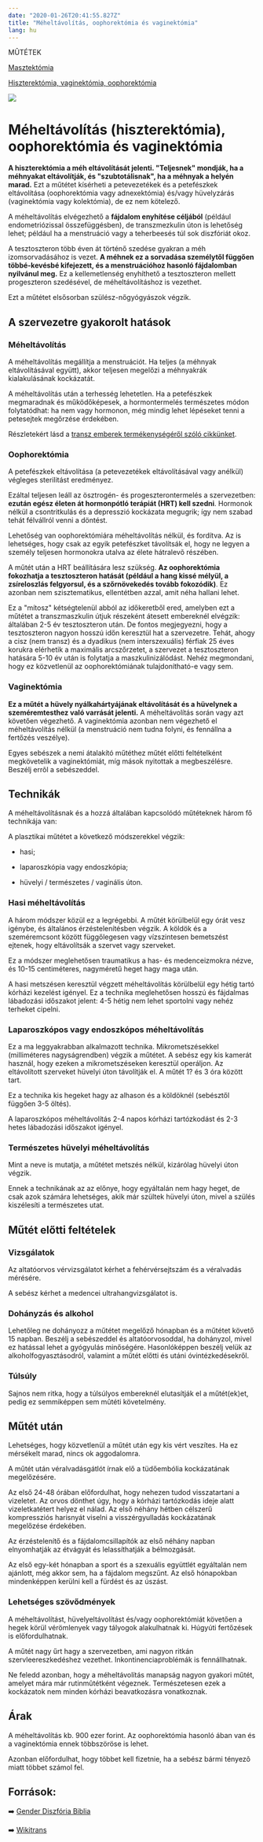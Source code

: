 ```yaml
---
date: "2020-01-26T20:41:55.827Z"
title: "Méheltávolítás, oophorektómia és vaginektómia"
lang: hu
---
```


<div class="floating-columns">

<div class="floating-bar">

MÛTÉTEK

[Masztektómia](/#/entry?id=maszkulinizalas-masztektomia)

[Hiszterektómia, vaginektómia, oophorektómia](/#/entry?id=maszkulinizalas-hiszterektomia-vaginektomia-oophorektomia)

</div>

<div class="wiki-content">

<div class="header-image"><img src="assets/images/undraw_medical_care.svg" /></div>

# Méheltávolítás (hiszterektómia), oophorektómia és vaginektómia

**A hiszterektómia a méh eltávolítását jelenti. "Teljesnek" mondják, ha a méhnyakat eltávolítják, és "szubtotálisnak", ha a méhnyak a helyén marad.** Ezt a műtétet kísérheti a petevezetékek és a petefészkek eltávolítása (oophorektómia vagy adnexektómia) és/vagy hüvelyzárás (vaginektómia vagy kolektómia), de ez nem kötelező.

A méheltávolítás elvégezhető a **fájdalom enyhítése céljából** (például endometriózissal összefüggésben), de transzmezkulin úton is lehetőség lehet; például ha a menstruáció vagy a teherbeesés túl sok diszfóriát okoz.

A tesztoszteron több éven át történő szedése gyakran a méh izomsorvadásához is vezet. **A méhnek ez a sorvadása személytől függően többé-kevésbé kifejezett, és a menstruációhoz hasonló fájdalomban nyilvánul meg.** Ez a kellemetlenség enyhíthető a tesztoszteron mellett progeszteron szedésével, de méheltávolításhoz is vezethet.

Ezt a műtétet elsősorban szülész-nőgyógyászok végzik.

## A szervezetre gyakorolt hatások

### Méheltávolítás

A méheltávolítás megállítja a menstruációt. Ha teljes (a méhnyak eltávolításával együtt), akkor teljesen megelőzi a méhnyakrák kialakulásának kockázatát.

A méheltávolítás után a terhesség lehetetlen. Ha a petefészkek megmaradnak és működőképesek, a hormontermelés természetes módon folytatódhat: ha nem vagy hormonon, még mindig lehet lépéseket tenni a petesejtek megőrzése érdekében.

Részletekért lásd a [transz emberek termékenységéről szóló cikkünket](/#/entry?id=termekenyseg-megorzese).

### Oophorektómia
A petefészkek eltávolítása (a petevezetékek eltávolításával vagy anélkül) végleges sterilitást eredményez. 

Ezáltal teljesen leáll az ösztrogén- és progeszterontermelés a szervezetben: **ezután egész életen át hormonpótló terápiát (HRT) kell szedni**. Hormonok nélkül a csontritkulás és a depresszió kockázata megugrik; így nem szabad tehát félvállról venni a döntést.

<div class="infobox info">

Lehetőség van oophorektómiára méheltávolítás nélkül, és fordítva. Az is lehetséges, hogy csak az egyik petefészket távolítsák el, hogy ne legyen a személy teljesen hormonokra utalva az élete hátralevõ részében.

</div>

A műtét után a HRT beállítására lesz szükség. **Az oophorektómia fokozhatja a tesztoszteron hatását (például a hang kissé mélyül, a zsíreloszlás felgyorsul, és a szőrnövekedés tovább fokozódik)**. Ez azonban nem szisztematikus, ellentétben azzal, amit néha hallani lehet. 

Ez a "mítosz" kétségtelenül abból az időkeretből ered, amelyben ezt a műtétet a transzmaszkulin útjuk részeként átesett embereknél elvégzik: általában 2-5 év tesztoszteron után. De fontos megjegyezni, hogy a tesztoszteron nagyon hosszú időn keresztül hat a szervezetre. Tehát, ahogy a cisz (nem transz) és a dyadikus (nem interszexuális) férfiak 25 éves korukra elérhetik a maximális arcszőrzetet, a szervezet a tesztoszteron hatására 5-10 év után is folytatja a maszkulinizálódást. Nehéz megmondani, hogy ez közvetlenül az oophorektómiának tulajdonítható-e vagy sem.

### Vaginektómia

**Ez a műtét a hüvely nyálkahártyájának eltávolítását és a hüvelynek a szeméremtesthez való varrását jelenti.** A méheltávolítás során vagy azt követően végezhető. A vaginektómia azonban nem végezhető el méheltávolítás nélkül (a menstruáció nem tudna folyni, és fennállna a fertőzés veszélye).

Egyes sebészek a nemi átalakító műtéthez műtét előtti feltételként megkövetelik a vaginektómiát, míg mások nyitottak a megbeszélésre. Beszélj errõl a sebészeddel.

## Technikák
A méheltávolításnak és a hozzá általában kapcsolódó műtéteknek három fő technikája van:

A plasztikai műtétet a következő módszerekkel végzik:

* hasi;

* laparoszkópia vagy endoszkópia;

* hüvelyi / természetes / vaginális úton.

### Hasi méheltávolítás

A három módszer közül ez a legrégebbi. A műtét körülbelül egy órát vesz igénybe, és általános érzéstelenítésben végzik. A köldök és a szeméremcsont között függőlegesen vagy vízszintesen bemetszést ejtenek, hogy eltávolítsák a szervet vagy szerveket.

Ez a módszer meglehetősen traumatikus a has- és medenceizmokra nézve, és 10-15 centiméteres, nagyméretű heget hagy maga után.

A hasi metszésen keresztül végzett méheltávolítás körülbelül egy hétig tartó kórházi kezelést igényel. Ez a technika meglehetősen hosszú és fájdalmas lábadozási időszakot jelent: 4-5 hétig nem lehet sportolni vagy nehéz terheket cipelni.

### Laparoszkópos vagy endoszkópos méheltávolítás
Ez a ma leggyakrabban alkalmazott technika. Mikrometszésekkel (milliméteres nagyságrendben) végzik a műtétet. A sebész egy kis kamerát használ, hogy ezeken a mikrometszéseken keresztül operáljon. Az eltávolított szerveket hüvelyi úton távolítják el. A műtét 1? és 3 óra között tart.

Ez a technika kis hegeket hagy az alhason és a köldöknél (sebésztől függően 3-5 öltés).

A laparoszkópos méheltávolítás 2-4 napos kórházi tartózkodást és 2-3 hetes lábadozási időszakot igényel.

### Természetes hüvelyi méheltávolítás
Mint a neve is mutatja, a műtétet metszés nélkül, kizárólag hüvelyi úton végzik.

Ennek a technikának az az előnye, hogy egyáltalán nem hagy heget, de csak azok számára lehetséges, akik már szültek hüvelyi úton, mivel a szülés kiszélesíti a természetes utat.

## Műtét előtti feltételek

### Vizsgálatok
Az altatóorvos vérvizsgálatot kérhet a fehérvérsejtszám és a véralvadás mérésére.

A sebész kérhet a medencei ultrahangvizsgálatot is.

### Dohányzás és alkohol
Lehetőleg ne dohányozz a műtétet megelőző hónapban és a műtétet követő 15 napban. Beszélj a sebészeddel és altatóorvosoddal, ha dohányzol, mivel ez hatással lehet a gyógyulás minőségére. Hasonlóképpen beszélj velük az alkoholfogyasztásodról, valamint a műtét előtti és utáni óvintézkedésekről.

### Túlsúly

Sajnos nem ritka, hogy a túlsúlyos embereknél elutasítják el a műtét(ek)et, pedig ez semmiképpen sem mûtéti követelmény.

## Műtét után

Lehetséges, hogy közvetlenül a műtét után egy kis vért veszítes. Ha ez mérsékelt marad, nincs ok aggodalomra.

A műtét után véralvadásgátlót írnak elő a tüdőembólia kockázatának megelőzésére.

Az első 24-48 órában előfordulhat, hogy nehezen tudod visszatartani a vizeletet. Az orvos dönthet úgy, hogy a kórházi tartózkodás ideje alatt vizeletkatétert helyez el nálad. Az első néhány hétben célszerű kompressziós harisnyát viselni a visszérgyulladás kockázatának megelőzése érdekében.

Az érzéstelenítő és a fájdalomcsillapítók az első néhány napban elnyomhatják az étvágyát és lelassíthatják a bélmozgását.

Az első egy-két hónapban a sport és a szexuális együttlét egyáltalán nem ajánlott, még akkor sem, ha a fájdalom megszűnt. Az első hónapokban mindenképpen kerülni kell a fürdést és az úszást.

### Lehetséges szövődmények

A méheltávolítást, hüvelyeltávolítást és/vagy oophorektómiát követően a hegek körül vérömlenyek vagy tályogok alakulhatnak ki. Húgyúti fertőzések is előfordulhatnak.

A műtét nagy űrt hagy a szervezetben, ami nagyon ritkán szervleereszkedéshez vezethet. Inkontinenciaproblémák is fennállhatnak.

Ne feledd azonban, hogy a méheltávolítás manapság nagyon gyakori műtét, amelyet mára már rutinmûtétként végeznek. Természetesen ezek a kockázatok nem minden kórházi beavatkozásra vonatkoznak.

## Árak
A méheltávolítás kb. 900 ezer forint. Az oophorektómia hasonló ában van és a vaginektómia ennek többszöröse is lehet.

Azonban előfordulhat, hogy többet kell fizetnie, ha a sebész bármi tényezõ miatt többet számol fel.

## Források:

➡️ [Gender Diszfória Biblia](https://genderdysphoria.fyi/hu/kezeles)

➡️ [Wikitrans](https://wikitrans.co/2021/09/22/la-mammectomie/)


</div>
